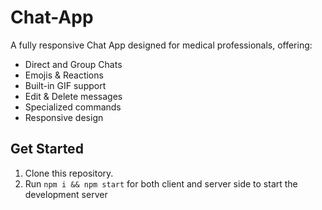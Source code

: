 # Chat-App

A fully responsive Chat App designed for medical professionals, offering:

- Direct and Group Chats
- Emojis & Reactions
- Built-in GIF support
- Edit & Delete messages
- Specialized commands
- Responsive design

## Get Started

1. Clone this repository.
2. Run `npm i && npm start` for both client and server side to start the development server
